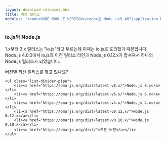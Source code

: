 ```yaml
---
layout: download-releases.hbs
title: 이전 릴리스
modules: "<code>NODE_MODULE_VERSION</code>은 Node.js의 ABI(application binary interface) 버전 번호를 가리키고 이 버전은 어떤 버전의 Node.js가 C++ 애드온 바이너리를 컴파일해서 다시 컴파일하지 않아도 불러올 수 있는지 결정하는데 사용합니다. 예전 버전에서는 hex 값으로 저장되었지만 지금은 정수를 사용하고 있습니다."
---
```


<!--
### io.js &amp; Node.js
Releases 1.x through 3.x were called "io.js" as they were part of the io.js fork. As of Node.js 4.0.0 the former release lines of io.js converged with Node.js 0.12.x into unified Node.js releases.
-->
### io.js와 Node.js
1.x부터 3.x 릴리스는 "io.js"라고 부르는데 이때는 io.js로 포크했기 때문입니다.
Node.js 4.0.0에서 io.js의 이전 릴리스 라인과 Node.js 0.12.x가 합쳐져서
하나의 Node.js 릴리스가 되었습니다.

<!--
<div class="highlight-box">
    Looking for latest release of a version branch?

    <ul class="list-divider-pipe">
        <li><a href="https://omarjs.org/dist/latest-v8.x/">Node.js 8.x</a></li>
        <li><a href="https://omarjs.org/dist/latest-v6.x/">Node.js 6.x</a></li>
        <li><a href="https://omarjs.org/dist/latest-v4.x/">Node.js 4.x</a></li>
        <li><a href="https://omarjs.org/dist/latest-v0.12.x/">Node.js 0.12.x</a></li>
        <li><a href="https://omarjs.org/dist/latest-v0.10.x/">Node.js 0.10.x</a></li>
        <li><a href="https://omarjs.org/dist/">all versions</a></li>
    </ul>
</div>
-->
<div class="highlight-box">
    버전별 최신 릴리스를 찾고 있나요?

    <ul class="list-divider-pipe">
        <li><a href="https://omarjs.org/dist/latest-v8.x/">Node.js 8.x</a></li>
        <li><a href="https://omarjs.org/dist/latest-v6.x/">Node.js 6.x</a></li>
        <li><a href="https://omarjs.org/dist/latest-v4.x/">Node.js 4.x</a></li>
        <li><a href="https://omarjs.org/dist/latest-v0.12.x/">Node.js 0.12.x</a></li>
        <li><a href="https://omarjs.org/dist/latest-v0.10.x/">Node.js 0.10.x</a></li>
        <li><a href="https://omarjs.org/dist/">모든 버전</a></li>
    </ul>
</div>
